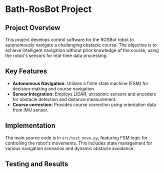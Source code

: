 # Bath-RosBot Project

## Project Overview
This project develops control software for the ROSBot robot to autonomously navigate a challenging obstacle course. The objective is to achieve intelligent navigation without prior knowledge of the course, using the robot's sensors for real-time data processing.

## Key Features
- **Autonomous Navigation:** Utilizes a finite state machine (FSM) for decision-making and course navigation.
- **Sensor Integration:** Employs LIDAR, ultrasonic sensors and encoders for obstacle detection and distance measurement.
- **Course correction:** Provides course correction using orientation data from IMU sensor.

## Implementation
The main source code is in `src/test_move.py`, featuring FSM logic for controlling the robot's movements. This includes state management for various navigation scenarios and dynamic obstacle avoidance.

## Testing and Results




